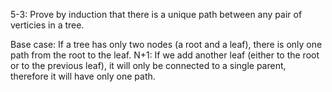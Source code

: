 5-3: Prove by induction that there is a unique path between any pair of verticies in a tree.

Base case: If a tree has only two nodes (a root and a leaf), there is only one path from the root to the leaf.
N+1: If we add another leaf (either to the root or to the previous leaf), it will only be connected to a single parent, therefore it will have only one path.
